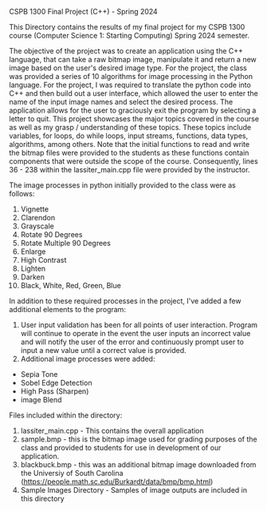 CSPB 1300 Final Project (C++) - Spring 2024

This Directory contains the results of my final project for my CSPB 1300 course (Computer Science 1: Starting Computing) Spring 2024 semester. 

The objective of the project was to create an application using the C++ language, that can take a raw bitmap image, manipulate it and return a new image based on the user's desired image type. For the project, the class was provided a series of 10 algorithms for image processing in the Python language. For the project, I was required to translate the python code into C++ and then build out a user interface, which allowed the user to enter the name of the input image names and select the desired process. The application allows for the user to graciously exit the program by selecting a letter to quit. This project showcases the major topics covered in the course as well as my grasp / understanding of these topics. These topics include variables, for loops, do while loops, input streams, functions, data types, algorithms, among others. Note that the initial functions to read and write the bitmap files were provided to the students as these functions contain components that were outside the scope of the course. Consequently, lines 36 - 238 within the lassiter_main.cpp file were provided by the instructor. 

The image processes in python initially provided to the class were as follows:
1. Vignette
2. Clarendon
3. Grayscale
4. Rotate 90 Degrees
5. Rotate Multiple 90 Degrees
6. Enlarge
7. High Contrast
8. Lighten
9. Darken
10. Black, White, Red, Green, Blue

In addition to these required processes in the project, I've added a few additional elements to the program:

1. User input validation has been for all points of user interaction. Program will continue to operate in the event the user inputs an incorrect value and will notify the user of the error and continuously prompt user to input a new value until a correct value is provided.
2. Additional image processes were added:
- Sepia Tone
- Sobel Edge Detection
- High Pass (Sharpen)
- image Blend

Files included within the directory:
1. lassiter_main.cpp - This contains the overall application
2. sample.bmp - this is the bitmap image used for grading purposes of the class and provided to students for use in development of our application.
3. blackbuck.bmp - this was an additional bitmap image downloaded from the Universiy of South Carolina (https://people.math.sc.edu/Burkardt/data/bmp/bmp.html)
4. Sample Images Directory - Samples of image outputs are included in this directory




